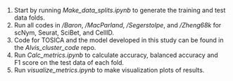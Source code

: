 1. Start by running *Make_data_splits.ipynb* to generate the training and test data folds.
2. Run all codes in */Baron*, */MacParland*, */Segerstolpe*, and */Zheng68k* for scNym, Seurat, SciBet, and CellID.
3. Code for TOSICA and the model developed in this study can be found in the *Alvis_cluster_code* repo.
4. Run *Calc_metrics.ipynb* to calculate accuracy, balanced accuracy and F1 score on the test data of each fold.
5. Run *visualize_metrics.ipynb* to make visualization plots of results. 